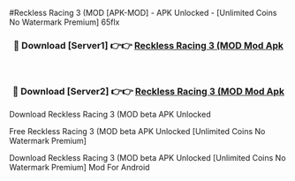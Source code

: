 #Reckless Racing 3 (MOD [APK-MOD] - APK Unlocked - [Unlimited Coins No Watermark Premium] 65flx



<div align="center">

<h3>🔴 Download [Server1] 👉👉 <a href="https://momento.my/?title=Reckless_Racing_3_(MOD">Reckless Racing 3 (MOD Mod Apk</a></h3><br>

<h3>🔴 Download [Server2] 👉👉 <a href="https://momento.my/?title=Reckless_Racing_3_(MOD">Reckless Racing 3 (MOD Mod Apk</a></h3>
</div>



Download Reckless Racing 3 (MOD beta APK Unlocked

Free Reckless Racing 3 (MOD beta APK Unlocked [Unlimited Coins No Watermark Premium]

Download Reckless Racing 3 (MOD beta APK Unlocked [Unlimited Coins No Watermark Premium] Mod For Android
